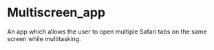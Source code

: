 # Multiscreen_app
An app which allows the user to open multiple Safari tabs on the same screen while multitasking.
